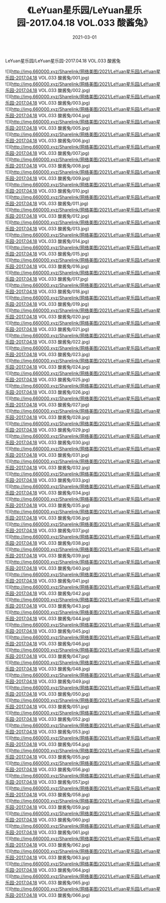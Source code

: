 ﻿---
layout: post
title:  《LeYuan星乐园/LeYuan星乐园-2017.04.18 VOL.033 酸酱兔》
date:   2021-03-01
img: http://img.660000.xyz/Sharelink/网络美图/2021/LeYuan星乐园/LeYuan星乐园-2017.04.18 VOL.033 酸酱兔/000.jpg
categories: [美女, 清纯, 唯美]
---

LeYuan星乐园/LeYuan星乐园-2017.04.18 VOL.033 酸酱兔

 ![](http://img.660000.xyz/Sharelink/网络美图/2021/LeYuan星乐园/LeYuan星乐园-2017.04.18 VOL.033 酸酱兔/001.jpg) <br>![](http://img.660000.xyz/Sharelink/网络美图/2021/LeYuan星乐园/LeYuan星乐园-2017.04.18 VOL.033 酸酱兔/002.jpg) <br>![](http://img.660000.xyz/Sharelink/网络美图/2021/LeYuan星乐园/LeYuan星乐园-2017.04.18 VOL.033 酸酱兔/003.jpg) <br>![](http://img.660000.xyz/Sharelink/网络美图/2021/LeYuan星乐园/LeYuan星乐园-2017.04.18 VOL.033 酸酱兔/004.jpg) <br>![](http://img.660000.xyz/Sharelink/网络美图/2021/LeYuan星乐园/LeYuan星乐园-2017.04.18 VOL.033 酸酱兔/005.jpg) <br>![](http://img.660000.xyz/Sharelink/网络美图/2021/LeYuan星乐园/LeYuan星乐园-2017.04.18 VOL.033 酸酱兔/006.jpg) <br>![](http://img.660000.xyz/Sharelink/网络美图/2021/LeYuan星乐园/LeYuan星乐园-2017.04.18 VOL.033 酸酱兔/007.jpg) <br>![](http://img.660000.xyz/Sharelink/网络美图/2021/LeYuan星乐园/LeYuan星乐园-2017.04.18 VOL.033 酸酱兔/008.jpg) <br>![](http://img.660000.xyz/Sharelink/网络美图/2021/LeYuan星乐园/LeYuan星乐园-2017.04.18 VOL.033 酸酱兔/009.jpg) <br>![](http://img.660000.xyz/Sharelink/网络美图/2021/LeYuan星乐园/LeYuan星乐园-2017.04.18 VOL.033 酸酱兔/010.jpg) <br>![](http://img.660000.xyz/Sharelink/网络美图/2021/LeYuan星乐园/LeYuan星乐园-2017.04.18 VOL.033 酸酱兔/011.jpg) <br>![](http://img.660000.xyz/Sharelink/网络美图/2021/LeYuan星乐园/LeYuan星乐园-2017.04.18 VOL.033 酸酱兔/012.jpg) <br>![](http://img.660000.xyz/Sharelink/网络美图/2021/LeYuan星乐园/LeYuan星乐园-2017.04.18 VOL.033 酸酱兔/013.jpg) <br>![](http://img.660000.xyz/Sharelink/网络美图/2021/LeYuan星乐园/LeYuan星乐园-2017.04.18 VOL.033 酸酱兔/014.jpg) <br>![](http://img.660000.xyz/Sharelink/网络美图/2021/LeYuan星乐园/LeYuan星乐园-2017.04.18 VOL.033 酸酱兔/015.jpg) <br>![](http://img.660000.xyz/Sharelink/网络美图/2021/LeYuan星乐园/LeYuan星乐园-2017.04.18 VOL.033 酸酱兔/016.jpg) <br>![](http://img.660000.xyz/Sharelink/网络美图/2021/LeYuan星乐园/LeYuan星乐园-2017.04.18 VOL.033 酸酱兔/017.jpg) <br>![](http://img.660000.xyz/Sharelink/网络美图/2021/LeYuan星乐园/LeYuan星乐园-2017.04.18 VOL.033 酸酱兔/018.jpg) <br>![](http://img.660000.xyz/Sharelink/网络美图/2021/LeYuan星乐园/LeYuan星乐园-2017.04.18 VOL.033 酸酱兔/019.jpg) <br>![](http://img.660000.xyz/Sharelink/网络美图/2021/LeYuan星乐园/LeYuan星乐园-2017.04.18 VOL.033 酸酱兔/020.jpg) <br>![](http://img.660000.xyz/Sharelink/网络美图/2021/LeYuan星乐园/LeYuan星乐园-2017.04.18 VOL.033 酸酱兔/021.jpg) <br>![](http://img.660000.xyz/Sharelink/网络美图/2021/LeYuan星乐园/LeYuan星乐园-2017.04.18 VOL.033 酸酱兔/022.jpg) <br>![](http://img.660000.xyz/Sharelink/网络美图/2021/LeYuan星乐园/LeYuan星乐园-2017.04.18 VOL.033 酸酱兔/023.jpg) <br>![](http://img.660000.xyz/Sharelink/网络美图/2021/LeYuan星乐园/LeYuan星乐园-2017.04.18 VOL.033 酸酱兔/024.jpg) <br>![](http://img.660000.xyz/Sharelink/网络美图/2021/LeYuan星乐园/LeYuan星乐园-2017.04.18 VOL.033 酸酱兔/025.jpg) <br>![](http://img.660000.xyz/Sharelink/网络美图/2021/LeYuan星乐园/LeYuan星乐园-2017.04.18 VOL.033 酸酱兔/026.jpg) <br>![](http://img.660000.xyz/Sharelink/网络美图/2021/LeYuan星乐园/LeYuan星乐园-2017.04.18 VOL.033 酸酱兔/027.jpg) <br>![](http://img.660000.xyz/Sharelink/网络美图/2021/LeYuan星乐园/LeYuan星乐园-2017.04.18 VOL.033 酸酱兔/028.jpg) <br>![](http://img.660000.xyz/Sharelink/网络美图/2021/LeYuan星乐园/LeYuan星乐园-2017.04.18 VOL.033 酸酱兔/029.jpg) <br>![](http://img.660000.xyz/Sharelink/网络美图/2021/LeYuan星乐园/LeYuan星乐园-2017.04.18 VOL.033 酸酱兔/030.jpg) <br>![](http://img.660000.xyz/Sharelink/网络美图/2021/LeYuan星乐园/LeYuan星乐园-2017.04.18 VOL.033 酸酱兔/031.jpg) <br>![](http://img.660000.xyz/Sharelink/网络美图/2021/LeYuan星乐园/LeYuan星乐园-2017.04.18 VOL.033 酸酱兔/032.jpg) <br>![](http://img.660000.xyz/Sharelink/网络美图/2021/LeYuan星乐园/LeYuan星乐园-2017.04.18 VOL.033 酸酱兔/033.jpg) <br>![](http://img.660000.xyz/Sharelink/网络美图/2021/LeYuan星乐园/LeYuan星乐园-2017.04.18 VOL.033 酸酱兔/034.jpg) <br>![](http://img.660000.xyz/Sharelink/网络美图/2021/LeYuan星乐园/LeYuan星乐园-2017.04.18 VOL.033 酸酱兔/035.jpg) <br>![](http://img.660000.xyz/Sharelink/网络美图/2021/LeYuan星乐园/LeYuan星乐园-2017.04.18 VOL.033 酸酱兔/036.jpg) <br>![](http://img.660000.xyz/Sharelink/网络美图/2021/LeYuan星乐园/LeYuan星乐园-2017.04.18 VOL.033 酸酱兔/037.jpg) <br>![](http://img.660000.xyz/Sharelink/网络美图/2021/LeYuan星乐园/LeYuan星乐园-2017.04.18 VOL.033 酸酱兔/038.jpg) <br>![](http://img.660000.xyz/Sharelink/网络美图/2021/LeYuan星乐园/LeYuan星乐园-2017.04.18 VOL.033 酸酱兔/039.jpg) <br>![](http://img.660000.xyz/Sharelink/网络美图/2021/LeYuan星乐园/LeYuan星乐园-2017.04.18 VOL.033 酸酱兔/040.jpg) <br>![](http://img.660000.xyz/Sharelink/网络美图/2021/LeYuan星乐园/LeYuan星乐园-2017.04.18 VOL.033 酸酱兔/041.jpg) <br>![](http://img.660000.xyz/Sharelink/网络美图/2021/LeYuan星乐园/LeYuan星乐园-2017.04.18 VOL.033 酸酱兔/042.jpg) <br>![](http://img.660000.xyz/Sharelink/网络美图/2021/LeYuan星乐园/LeYuan星乐园-2017.04.18 VOL.033 酸酱兔/043.jpg) <br>![](http://img.660000.xyz/Sharelink/网络美图/2021/LeYuan星乐园/LeYuan星乐园-2017.04.18 VOL.033 酸酱兔/044.jpg) <br>![](http://img.660000.xyz/Sharelink/网络美图/2021/LeYuan星乐园/LeYuan星乐园-2017.04.18 VOL.033 酸酱兔/045.jpg) <br>![](http://img.660000.xyz/Sharelink/网络美图/2021/LeYuan星乐园/LeYuan星乐园-2017.04.18 VOL.033 酸酱兔/046.jpg) <br>![](http://img.660000.xyz/Sharelink/网络美图/2021/LeYuan星乐园/LeYuan星乐园-2017.04.18 VOL.033 酸酱兔/047.jpg) <br>![](http://img.660000.xyz/Sharelink/网络美图/2021/LeYuan星乐园/LeYuan星乐园-2017.04.18 VOL.033 酸酱兔/048.jpg) <br>![](http://img.660000.xyz/Sharelink/网络美图/2021/LeYuan星乐园/LeYuan星乐园-2017.04.18 VOL.033 酸酱兔/049.jpg) <br>![](http://img.660000.xyz/Sharelink/网络美图/2021/LeYuan星乐园/LeYuan星乐园-2017.04.18 VOL.033 酸酱兔/050.jpg) <br>![](http://img.660000.xyz/Sharelink/网络美图/2021/LeYuan星乐园/LeYuan星乐园-2017.04.18 VOL.033 酸酱兔/051.jpg) <br>![](http://img.660000.xyz/Sharelink/网络美图/2021/LeYuan星乐园/LeYuan星乐园-2017.04.18 VOL.033 酸酱兔/052.jpg) <br>![](http://img.660000.xyz/Sharelink/网络美图/2021/LeYuan星乐园/LeYuan星乐园-2017.04.18 VOL.033 酸酱兔/053.jpg) <br>![](http://img.660000.xyz/Sharelink/网络美图/2021/LeYuan星乐园/LeYuan星乐园-2017.04.18 VOL.033 酸酱兔/054.jpg) <br>![](http://img.660000.xyz/Sharelink/网络美图/2021/LeYuan星乐园/LeYuan星乐园-2017.04.18 VOL.033 酸酱兔/055.jpg) <br>![](http://img.660000.xyz/Sharelink/网络美图/2021/LeYuan星乐园/LeYuan星乐园-2017.04.18 VOL.033 酸酱兔/056.jpg) <br>![](http://img.660000.xyz/Sharelink/网络美图/2021/LeYuan星乐园/LeYuan星乐园-2017.04.18 VOL.033 酸酱兔/057.jpg) <br>![](http://img.660000.xyz/Sharelink/网络美图/2021/LeYuan星乐园/LeYuan星乐园-2017.04.18 VOL.033 酸酱兔/058.jpg) <br>![](http://img.660000.xyz/Sharelink/网络美图/2021/LeYuan星乐园/LeYuan星乐园-2017.04.18 VOL.033 酸酱兔/059.jpg) <br>![](http://img.660000.xyz/Sharelink/网络美图/2021/LeYuan星乐园/LeYuan星乐园-2017.04.18 VOL.033 酸酱兔/060.jpg) <br>![](http://img.660000.xyz/Sharelink/网络美图/2021/LeYuan星乐园/LeYuan星乐园-2017.04.18 VOL.033 酸酱兔/061.jpg) <br>![](http://img.660000.xyz/Sharelink/网络美图/2021/LeYuan星乐园/LeYuan星乐园-2017.04.18 VOL.033 酸酱兔/062.jpg) <br>![](http://img.660000.xyz/Sharelink/网络美图/2021/LeYuan星乐园/LeYuan星乐园-2017.04.18 VOL.033 酸酱兔/063.jpg) <br>![](http://img.660000.xyz/Sharelink/网络美图/2021/LeYuan星乐园/LeYuan星乐园-2017.04.18 VOL.033 酸酱兔/064.jpg) <br>![](http://img.660000.xyz/Sharelink/网络美图/2021/LeYuan星乐园/LeYuan星乐园-2017.04.18 VOL.033 酸酱兔/065.jpg) <br>![](http://img.660000.xyz/Sharelink/网络美图/2021/LeYuan星乐园/LeYuan星乐园-2017.04.18 VOL.033 酸酱兔/066.jpg) <br>